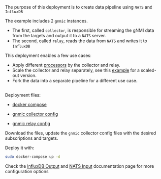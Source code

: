 The purpose of this deployment is to create data pipeline using `NATS` and `InfluxDB`

The example includes 2 `gnmic` instances.

- The first, called `collector`, is responsible for streaming the gNMI data from the targets and output it to a `NATS` server.
- The second, called `relay`, reads the data from `NATS` and writes it to `InfluxDB`

This deployment enables a few use cases:

- Apply different [processors](../../../user_guide/event_processors/intro.md) by the collector and relay.
- Scale the collector and relay separately, see this [example](gnmic_cluster_nats_prometheus.md) for a scaled-out version.
- Fork the data into a separate pipeline for a different use case.

<div class="mxgraph" style="max-width:100%;border:1px solid transparent;margin:0 auto; display:block;" data-mxgraph="{&quot;page&quot;:12,&quot;zoom&quot;:1.4,&quot;highlight&quot;:&quot;#0000ff&quot;,&quot;nav&quot;:true,&quot;check-visible-state&quot;:true,&quot;resize&quot;:true,&quot;url&quot;:&quot;https://raw.githubusercontent.com/openconfig/gnmic/diagrams/diagrams/pipeline_nats_influxdb.drawio&quot;}"></div>

<script type="text/javascript" src="https://cdn.jsdelivr.net/gh/hellt/drawio-js@main/embed2.js?&fetch=https%3A%2F%2Fraw.githubusercontent.com%2Fkarimra%2Fgnmic%2Fdiagrams%2Fpipeline_nats_influxdb.drawio" async></script>

Deployment files:

- [docker compose](https://github.com/openconfig/gnmic/blob/main/examples/deployments/3.pipelines/2.gnmic-nats-gnmic-influxdb/docker-compose/docker-compose.yaml)

- [gnmic collector config](https://github.com/openconfig/gnmic/blob/main/examples/deployments/3.pipelines/2.gnmic-nats-gnmic-influxdb/docker-compose/gnmic-collector.yaml)
- [gnmic relay config](https://github.com/openconfig/gnmic/blob/main/examples/deployments/3.pipelines/2.gnmic-nats-gnmic-influxdb/docker-compose/gnmic-relay.yaml)

Download the files, update the `gnmic` collector config files with the desired subscriptions and targets.

Deploy it with:

```bash
sudo docker-compose up -d
```

Check the [InfluxDB Output](../../../user_guide/outputs/influxdb_output.md) and [NATS Input](../../../user_guide/inputs/nats_input.md) documentation page for more configuration options
